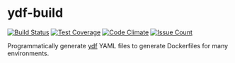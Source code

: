 # ydf-build

[![Build Status](https://travis-ci.org/ahawker/ydf-python.svg?branch=master)](https://travis-ci.org/ahawker/ydf-python)
[![Test Coverage](https://codeclimate.com/github/ahawker/ydf-python/badges/coverage.svg)](https://codeclimate.com/github/ahawker/ydf-python/coverage)
[![Code Climate](https://codeclimate.com/github/ahawker/ydf-python/badges/gpa.svg)](https://codeclimate.com/github/ahawker/ydf-python)
[![Issue Count](https://codeclimate.com/github/ahawker/ydf-python/badges/issue_count.svg)](https://codeclimate.com/github/ahawker/ydf-python)

Programmatically generate [ydf](https://github.com/ahawker/ydf) YAML files to generate Dockerfiles for many environments.
